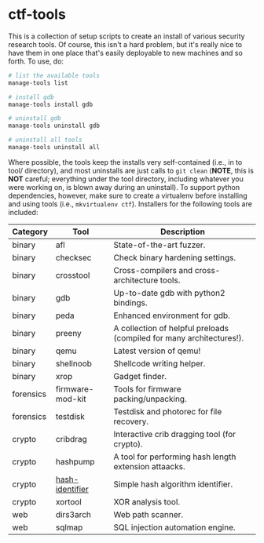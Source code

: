 # ctf-tools

This is a collection of setup scripts to create an install of various security research tools.
Of course, this isn't a hard problem, but it's really nice to have them in one place that's easily deployable to new machines and so forth.
To use, do:

```bash
# list the available tools
manage-tools list

# install gdb
manage-tools install gdb

# uninstall gdb
manage-tools uninstall gdb

# uninstall all tools
manage-tools uninstall all
```

Where possible, the tools keep the installs very self-contained (i.e., in to tool/ directory), and most uninstalls are just calls to `git clean` (**NOTE**, this is **NOT** careful; everything under the tool directory, including whatever you were working on, is blown away during an uninstall).
To support python dependencies, however, make sure to create a virtualenv before installing and using tools (i.e., `mkvirtualenv ctf`).
Installers for the following tools are included:

| Category | Tool | Description |
|----------|------|-------------|
| binary | afl | State-of-the-art fuzzer. |
| binary | checksec | Check binary hardening settings. |
| binary | crosstool | Cross-compilers and cross-architecture tools. |
| binary | gdb | Up-to-date gdb with python2 bindings. |
| binary | peda | Enhanced environment for gdb. |
| binary | preeny | A collection of helpful preloads (compiled for many architectures!). |
| binary | qemu | Latest version of qemu! |
| binary | shellnoob | Shellcode writing helper. |
| binary | xrop | Gadget finder. |
| forensics | firmware-mod-kit | Tools for firmware packing/unpacking. |
| forensics | testdisk | Testdisk and photorec for file recovery. |
| crypto | cribdrag | Interactive crib dragging tool (for crypto). |
| crypto | hashpump | A tool for performing hash length extension attaacks. |
| crypto | [hash-identifier](https://code.google.com/p/hash-identifier/source/checkout) | Simple hash algorithm identifier. |
| crypto | xortool | XOR analysis tool. |
| web | dirs3arch | Web path scanner. |
| web | sqlmap | SQL injection automation engine. |
